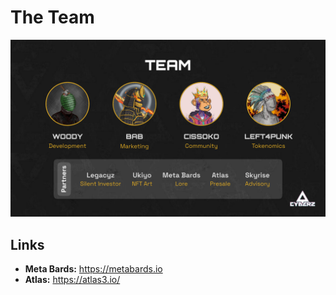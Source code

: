 # **The Team**

![zoomify](images/theTeam.png 'The Team')

## **Links**

- **Meta Bards:** <https://metabards.io>
- **Atlas:** <https://atlas3.io/>
